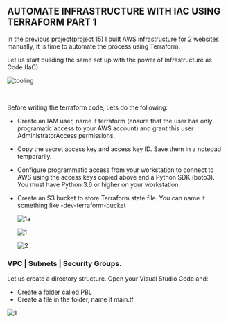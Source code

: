 
## AUTOMATE INFRASTRUCTURE WITH IAC USING TERRAFORM PART 1


In the previous project(project 15)  I built AWS infrastructure for 2 websites manually, it is time to automate the process using Terraform.

Let us start building the same set up with the power of Infrastructure as Code (IaC)


![tooling](https://user-images.githubusercontent.com/93729559/171012628-17a28327-1476-440b-8081-502be18396ec.png)


<br>

Before writing the terraform code, Lets do the following:

- Create an IAM user, name it terraform (ensure that the user has only programatic access to your AWS account) and grant this user AdministratorAccess permissions.


- Copy the secret access key and access key ID. Save them in a notepad temporarily.


- Configure programmatic access from your workstation to connect to AWS using the access keys copied above and a Python SDK (boto3). You must have Python 3.6 or higher on your workstation.

- Create an S3 bucket to store Terraform state file. You can name it something like <yourname>-dev-terraform-bucket
  
  ![1a](https://user-images.githubusercontent.com/93729559/171137603-f431621c-547c-41fc-a8d5-060274e979bb.png)

  ![1](https://user-images.githubusercontent.com/93729559/171137609-3cd869d9-dce2-436a-8971-0af101cbb4ea.png)
  
  ![2](https://user-images.githubusercontent.com/93729559/171137606-0ef8a678-3a99-4541-bf52-4836dcd59288.png)

  

### VPC | Subnets | Security Groups.
  
Let us create a directory structure. Open your Visual Studio Code and:

- Create a folder called PBL
- Create a file in the folder, name it main.tf
  
  
![1](https://user-images.githubusercontent.com/93729559/171162048-e50e5a27-6b27-4c63-8156-61aa31a751eb.png)

  
  
  
  
  
  
  
  
  
  
  
  
  
  
  

